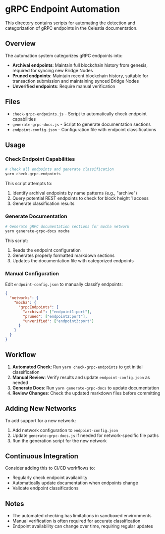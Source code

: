 # gRPC Endpoint Automation

This directory contains scripts for automating the detection and categorization of gRPC endpoints in the Celestia documentation.

## Overview

The automation system categorizes gRPC endpoints into:
- **Archival endpoints**: Maintain full blockchain history from genesis, required for syncing new Bridge Nodes
- **Pruned endpoints**: Maintain recent blockchain history, suitable for transaction submission and maintaining synced Bridge Nodes
- **Unverified endpoints**: Require manual verification

## Files

- `check-grpc-endpoints.js` - Script to automatically check endpoint capabilities
- `generate-grpc-docs.js` - Script to generate documentation sections
- `endpoint-config.json` - Configuration file with endpoint classifications

## Usage

### Check Endpoint Capabilities

```bash
# Check all endpoints and generate classification
yarn check-grpc-endpoints
```

This script attempts to:
1. Identify archival endpoints by name patterns (e.g., "archive")
2. Query potential REST endpoints to check for block height 1 access
3. Generate classification results

### Generate Documentation

```bash
# Generate gRPC documentation sections for mocha network
yarn generate-grpc-docs mocha
```

This script:
1. Reads the endpoint configuration
2. Generates properly formatted markdown sections
3. Updates the documentation file with categorized endpoints

### Manual Configuration

Edit `endpoint-config.json` to manually classify endpoints:

```json
{
  "networks": {
    "mocha": {
      "grpcEndpoints": {
        "archival": ["endpoint1:port"],
        "pruned": ["endpoint2:port"],
        "unverified": ["endpoint3:port"]
      }
    }
  }
}
```

## Workflow

1. **Automated Check**: Run `yarn check-grpc-endpoints` to get initial classification
2. **Manual Review**: Verify results and update `endpoint-config.json` as needed
3. **Generate Docs**: Run `yarn generate-grpc-docs` to update documentation
4. **Review Changes**: Check the updated markdown files before committing

## Adding New Networks

To add support for a new network:

1. Add network configuration to `endpoint-config.json`
2. Update `generate-grpc-docs.js` if needed for network-specific file paths
3. Run the generation script for the new network

## Continuous Integration

Consider adding this to CI/CD workflows to:
- Regularly check endpoint availability
- Automatically update documentation when endpoints change
- Validate endpoint classifications

## Notes

- The automated checking has limitations in sandboxed environments
- Manual verification is often required for accurate classification
- Endpoint availability can change over time, requiring regular updates